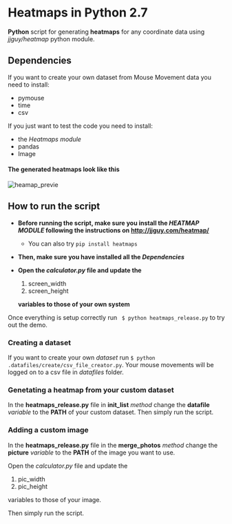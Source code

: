 # Heatmaps in Python 2.7
**Python** script for generating **heatmaps** for any coordinate data using _jjguy/heatmap_ python module.

## Dependencies
If you want to create your own dataset from Mouse Movement data you need to install:
- pymouse
- time
- csv

If you just want to test the code you need to install:
- the _Heatmaps module_
- pandas
- Image

#### The generated heatmaps look like this
![heamap_previe](https://raw.githubusercontent.com/anapt/heatmaps-python2.7/master/outputs/blue-red/final_blue_red.png?token=AM9NVsu25m8ozS64rqQ0RzQy01OX0MCPks5Z0sVQwA%3D%3D)

## How to run the script

* **Before running the script, make sure you install the _HEATMAP MODULE_ following the instructions on http://jjguy.com/heatmap/**
  * You can also try `pip install heatmaps`


* **Then, make sure you have installed all the _Dependencies_**

* **Open the _calculator.py_ file and update the**
  1. screen_width
  2. screen_height

  **variables to those of your own system**

Once everything is setup correctly run
` $ python heatmaps_release.py` to try out the demo.

### Creating a dataset

If you want to create your own _dataset_ run `$ python .datafiles/create/csv_file_creator.py`. Your mouse movements will be logged on to a csv file in _datafiles_ folder.

### Genetating a heatmap from your custom dataset
In the **heatmaps_release.py** file in **init_list** _method_ change the **datafile** _variable_ to the **PATH** of your custom dataset. Then simply run the script.

### Adding a custom image
In the **heatmaps_release.py** file in the **merge_photos** _method_ change the **picture** _variable_ to the **PATH** of the image you want to use.

Open the _calculator.py_ file and update the
1. pic_width
2. pic_height

variables to those of your image.  

Then simply run the script.
